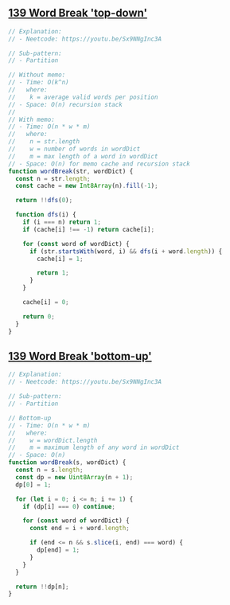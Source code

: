 ## [139 Word Break 'top-down'](https://leetcode.com/problems/word-break/description/)

<!-- notecardId: 1758583700659 -->

```js
// Explanation:
// - Neetcode: https://youtu.be/Sx9NNgInc3A

// Sub-pattern:
// - Partition

// Without memo:
// - Time: O(k^n)
//   where:
//    k = average valid words per position
// - Space: O(n) recursion stack
//
// With memo:
// - Time: O(n * w * m)
//   where:
//    n = str.length
//    w = number of words in wordDict
//    m = max length of a word in wordDict
// - Space: O(n) for memo cache and recursion stack
function wordBreak(str, wordDict) {
  const n = str.length;
  const cache = new Int8Array(n).fill(-1);

  return !!dfs(0);

  function dfs(i) {
    if (i === n) return 1;
    if (cache[i] !== -1) return cache[i];

    for (const word of wordDict) {
      if (str.startsWith(word, i) && dfs(i + word.length)) {
        cache[i] = 1;

        return 1;
      }
    }

    cache[i] = 0;

    return 0;
  }
}
```

## [139 Word Break 'bottom-up'](https://leetcode.com/problems/word-break/description/)

<!-- notecardId: 1758390976234 -->

```js
// Explanation:
// - Neetcode: https://youtu.be/Sx9NNgInc3A

// Sub-pattern:
// - Partition

// Bottom-up
// - Time: O(n * w * m)
//   where:
//    w = wordDict.length
//    m = maximum length of any word in wordDict
// - Space: O(n)
function wordBreak(s, wordDict) {
  const n = s.length;
  const dp = new Uint8Array(n + 1);
  dp[0] = 1;

  for (let i = 0; i <= n; i += 1) {
    if (dp[i] === 0) continue;

    for (const word of wordDict) {
      const end = i + word.length;

      if (end <= n && s.slice(i, end) === word) {
        dp[end] = 1;
      }
    }
  }

  return !!dp[n];
}
```
